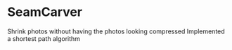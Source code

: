 # SeamCarver
Shrink photos without having the photos looking compressed
Implemented a shortest path algorithm
